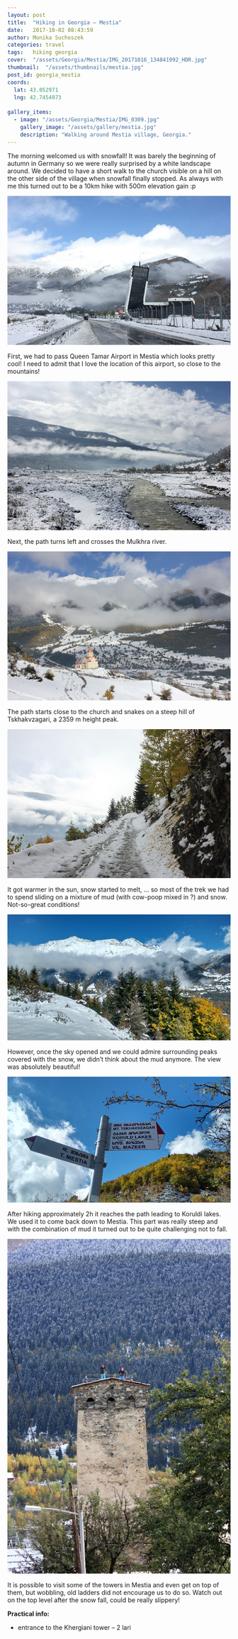 ```yaml
---
layout: post
title:  "Hiking in Georgia – Mestia"
date:   2017-10-02 08:43:59
author: Monika Suchoszek
categories: travel
tags:	hiking georgia 
cover:  "/assets/Georgia/Mestia/IMG_20171016_134841992_HDR.jpg"
thumbnail:  "/assets/thumbnails/mestia.jpg"
post_id: georgia_mestia
coords:
  lat: 43.052971
  lng: 42.7454973
  
gallery_items:
  - image: "/assets/Georgia/Mestia/IMG_0309.jpg"
    gallery_image: "/assets/gallery/mestia.jpg"
    description: "Walking around Mestia village, Georgia."
---
```


The morning welcomed us with snowfall! It was barely the beginning of autumn in Germany so we were really surprised 
by a white landscape around. We decided to have a short walk to the church visible on a hill on the other side of the village when snowfall 
finally stopped. As always with me this turned out to be a 10km hike with 500m elevation gain :p

<img src="/assets/Georgia/Mestia/IMG_0290.jpg">

First, we had to pass Queen Tamar Airport in Mestia which looks pretty cool! I need to admit that I love the 
location of this airport, so close to the mountains!

<img src="/assets/Georgia/Mestia/IMG_0294.jpg">

Next, the path turns left and crosses the Mulkhra river.

<img src="/assets/Georgia/Mestia/IMG_0309.jpg">

The path starts close to the church and snakes on a steep hill of Tskhakvzagari, a 2359 m height peak.

<img src="/assets/Georgia/Mestia/IMG_0310.jpg">

It got warmer in the sun, snow started to melt, ... so most of the trek we had to spend sliding on a mixture of 
mud (with cow-poop mixed in ?) and snow. Not-so-great conditions!

<img src="/assets/Georgia/Mestia/IMG_20171016_134841992_HDR.jpg">

However, once the sky opened and we could admire surrounding peaks covered with the snow, we didn’t think about 
the mud anymore. The view was absolutely beautiful!

<img src="/assets/Georgia/Mestia/IMG_20171016_151211072_HDR.jpg">

After hiking approximately 2h it reaches the path leading to Koruldi lakes. We used it to come back down to Mestia.
This part was really steep and with the combination of mud it turned out to be quite challenging not to fall.

<img src="/assets/Georgia/Mestia/IMG_0334.jpg">

It is possible to visit some of the towers in Mestia and even get on top of them, but wobbling, old ladders did not 
encourage us to do so. Watch out on the top level after the snow fall, could be really slippery!


__Practical info:__
  * entrance to the Khergiani tower – 2 lari
